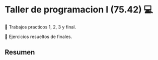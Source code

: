 # Taller de programacion I (75.42)  :computer:
:dart: Trabajos practicos 1, 2, 3 y final.

:dart: Ejercicios resueltos de finales.

## Resumen
